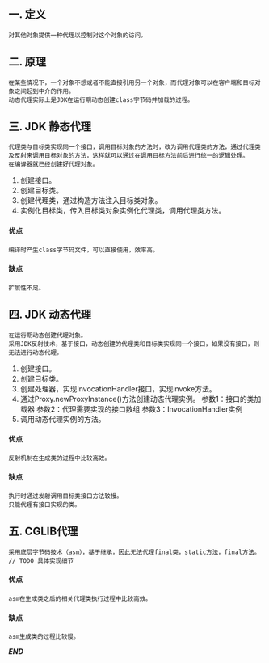 ## 一. 定义
	对其他对象提供一种代理以控制对这个对象的访问。
## 二. 原理
	在某些情况下，一个对象不想或者不能直接引用另一个对象，而代理对象可以在客户端和目标对象之间起到中介的作用。
	动态代理实际上是JDK在运行期动态创建class字节码并加载的过程。
## 三. JDK 静态代理
	代理类与目标类实现同一个接口，调用目标对象的方法时，改为调用代理类的方法，通过代理类及反射来调用目标对象的方法，这样就可以通过在调用目标方法前后进行统一的逻辑处理。
	在编译器就已经创建好代理对象。
1. 创建接口。
2. 创建目标类。
3. 创建代理类，通过构造方法注入目标类对象。
4. 实例化目标类，传入目标类对象实例化代理类，调用代理类方法。
#### 优点
	编译时产生class字节码文件，可以直接使用，效率高。	
#### 缺点
	扩展性不足。
## 四. JDK 动态代理
	在运行期动态创建代理对象。
	采用JDK反射技术，基于接口，动态创建的代理类和目标类实现同一个接口，如果没有接口，则无法进行动态代理。
1. 创建接口。
2. 创建目标类。
3. 创建处理器，实现InvocationHandler接口，实现invoke方法。
4. 通过Proxy.newProxyInstance()方法创建动态代理实例。
	参数1：接口的类加载器
	参数2：代理需要实现的接口数组
	参数3：InvocationHandler实例
5. 调用动态代理实例的方法。
#### 优点
	反射机制在生成类的过程中比较高效。
#### 缺点
	执行时通过发射调用目标类接口方法较慢。
	只能代理有接口实现的类。
## 五. CGLIB代理
	采用底层字节码技术（asm），基于继承，因此无法代理final类，static方法，final方法。
	// TODO 具体实现细节
#### 优点
	asm在生成类之后的相关代理类执行过程中比较高效。
#### 缺点
	asm生成类的过程比较慢。
	
***END***